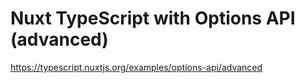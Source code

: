 # Nuxt TypeScript with Options API (advanced)

https://typescript.nuxtjs.org/examples/options-api/advanced
